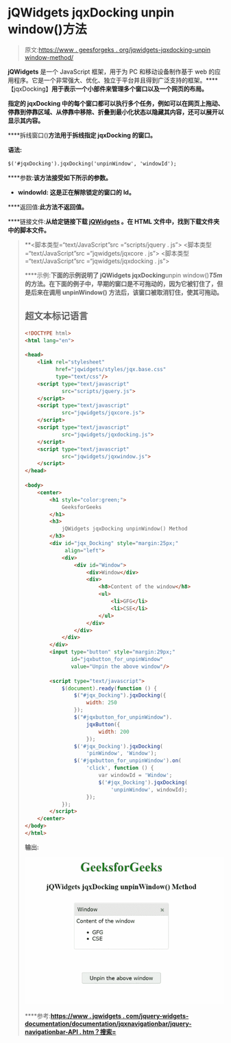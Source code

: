 # jQWidgets jqxDocking unpin window()方法

> 原文:[https://www . geesforgeks . org/jqwidgets-jqxdocking-unpin window-method/](https://www.geeksforgeeks.org/jqwidgets-jqxdocking-unpinwindow-method/)

**jQWidgets** 是一个 JavaScript 框架，用于为 PC 和移动设备制作基于 web 的应用程序。它是一个非常强大、优化、独立于平台并且得到广泛支持的框架。****【jqxDocking】**用于表示一个小部件来管理多个窗口以及一个网页的布局。**

**指定的 **jqxDocking** 中的每个窗口都可以执行多个任务，例如可以在网页上拖动、停靠到停靠区域、从停靠中移除、折叠到最小化状态以隐藏其内容，还可以展开以显示其内容。**

****拆线窗口()**方法用于拆线指定 **jqxDocking** 的窗口。**

****语法:****

```html
$('#jqxDocking').jqxDocking('unpinWindow', 'windowId');
```

****参数:**该方法接受如下所示的参数。**

*   ****windowId:** 这是正在解除锁定的窗口的 Id。**

****返回值:**此方法不返回值。**

****链接文件:**从给定链接下载 [jQWidgets](https://www.jqwidgets.com/download/) 。在 HTML 文件中，找到下载文件夹中的脚本文件。**

> <link rel="”stylesheet”" href="”jqwidgets/styles/jqx.base.css”" type="”text/css”"> **<脚本类型=“text/JavaScript”src =“scripts/jquery . js”></脚本>
> <脚本类型=“text/JavaScript”src =“jqwidgets/jqxcore . js”></脚本>
> <脚本类型=“text/JavaScript”src =“jqwidgets/jqxdocking . js”></脚本**

****示例:**下面的示例说明了 jQWidgets jqxDocking**unpin window()***T5m*的方法。在下面的例子中，早期的窗口是不可拖动的，因为它被钉住了，但是后来在调用 **unpinWindow()** 方法后，该窗口被取消钉住，使其可拖动。**

## **超文本标记语言**

```html
<!DOCTYPE html>
<html lang="en">

<head>
    <link rel="stylesheet" 
          href="jqwidgets/styles/jqx.base.css" 
          type="text/css"/>
    <script type="text/javascript" 
            src="scripts/jquery.js">
    </script>
    <script type="text/javascript" 
            src="jqwidgets/jqxcore.js">
    </script>
    <script type="text/javascript" 
            src="jqwidgets/jqxdocking.js">
    </script>
    <script type="text/javascript" 
            src="jqwidgets/jqxwindow.js">
    </script>
</head>

<body>
    <center>
        <h1 style="color:green;">
            GeeksforGeeks
        </h1>
        <h3>
            jQWidgets jqxDocking unpinWindow() Method
        </h3>
        <div id="jqx_Docking" style="margin:25px;" 
             align="left">
            <div>
                <div id="Window">
                    <div>Window</div>
                    <div>
                        <h8>Content of the window</h8>
                        <ul>
                            <li>GFG</li>
                            <li>CSE</li>
                        </ul>
                    </div>
                </div>
            </div>
        </div>
        <input type="button" style="margin:29px;" 
               id="jqxbutton_for_unpinWindow" 
               value="Unpin the above window"/>

        <script type="text/javascript">
            $(document).ready(function () {
                $("#jqx_Docking").jqxDocking({
                    width: 250
                });
                $("#jqxbutton_for_unpinWindow").
                    jqxButton({
                        width: 200
                    });
                $('#jqx_Docking').jqxDocking(
                    'pinWindow', 'Window');
                $('#jqxbutton_for_unpinWindow').on(
                    'click', function () {
                        var windowId = 'Window';
                        $('#jqx_Docking').jqxDocking(
                            'unpinWindow', windowId);
                    });
            });
        </script>
    </center>
</body>
</html>
```

****输出:****

**![](img/024908d06815f9223321b2624017d4a6.png)**

****参考:**[https://www . jqwidgets . com/jquery-widgets-documentation/documentation/jqxnavigationbar/jquery-navigationbar-API . htm？搜索=](https://www.jqwidgets.com/jquery-widgets-documentation/documentation/jqxdocking/jquery-docking-api.htm?search=)**